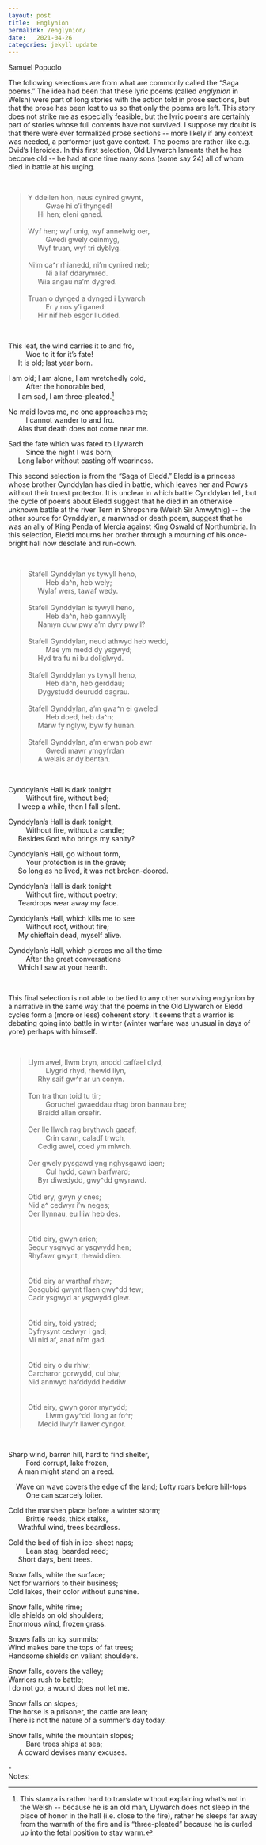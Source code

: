 ```yaml
---
layout: post
title:  Englynion
permalink: /englynion/
date:   2021-04-26
categories: jekyll update
---
```



Samuel Popuolo

The following selections are from what are commonly called the “Saga poems.” The idea had been that these lyric poems (called *englynion* in Welsh) were part of long stories with the action told in prose sections, but that the prose has been lost to us so that only the poems are left. This story does not strike me as especially feasible, but the lyric poems are certainly part of stories whose full contents have not survived. I suppose my doubt is that there were ever formalized prose sections -- more likely if any context was needed, a performer just gave context. The poems are rather like e.g. Ovid’s Heroides. In this first selection, Old Llywarch laments that he has become old -- he had at one time many sons (some say 24) all of whom died in battle at his urging.

<br/>

>Y ddeilen hon, neus cynired gwynt, <br/>&nbsp;&nbsp;&nbsp;&nbsp;&nbsp;&nbsp;&nbsp;&nbsp;
		Gwae hi o’i thynged!  <br/>&nbsp;&nbsp;&nbsp;&nbsp;
	Hi hen; eleni ganed.<br/><br/>
Wyf hen; wyf unig, wyf annelwig oer,<br/>&nbsp;&nbsp;&nbsp;&nbsp;&nbsp;&nbsp;&nbsp;&nbsp;
		Gwedi gwely ceinmyg,<br/>&nbsp;&nbsp;&nbsp;&nbsp;
	Wyf truan, wyf tri dyblyg.<br/><br/>
Ni’m ca^r rhianedd, ni’m cynired neb;<br/>&nbsp;&nbsp;&nbsp;&nbsp;&nbsp;&nbsp;&nbsp;&nbsp;
		Ni allaf ddarymred. <br/>&nbsp;&nbsp;&nbsp;&nbsp;
	Wia angau na’m dygred.<br/><br/>
Truan o dynged a dynged i Lywarch<br/>&nbsp;&nbsp;&nbsp;&nbsp;&nbsp;&nbsp;&nbsp;&nbsp;
		Er y nos y’i ganed: <br/>&nbsp;&nbsp;&nbsp;&nbsp;
	Hir nif heb esgor lludded.

<br/>

This leaf, the wind carries it to and fro,<br/>&nbsp;&nbsp;&nbsp;&nbsp;&nbsp;&nbsp;&nbsp;&nbsp;
		Woe to it for it’s fate! <br/>&nbsp;&nbsp;&nbsp;&nbsp;
	It is old; last year born.<br/>

I am old; I am alone, I am wretchedly cold,<br/>&nbsp;&nbsp;&nbsp;&nbsp;&nbsp;&nbsp;&nbsp;&nbsp;
		After the honorable bed, <br/>&nbsp;&nbsp;&nbsp;&nbsp;
	I am sad, I am three-pleated.[^1]

No maid loves me, no one approaches me;<br/>&nbsp;&nbsp;&nbsp;&nbsp;&nbsp;&nbsp;&nbsp;&nbsp;
		I cannot wander to and fro. <br/>&nbsp;&nbsp;&nbsp;&nbsp;
	Alas that death does not come near me.

Sad the fate which was fated to Llywarch<br/>&nbsp;&nbsp;&nbsp;&nbsp;&nbsp;&nbsp;&nbsp;&nbsp;
		Since the night I was born; <br/>&nbsp;&nbsp;&nbsp;&nbsp;
	Long labor without casting off weariness.



This second selection is from the “Saga of Eledd.” Eledd is a princess whose brother Cynddylan has died in battle, which leaves her and Powys without their truest protector. It is unclear in which battle Cynddylan fell, but the cycle of poems about Eledd suggest that he died in an otherwise unknown battle at the river Tern in Shropshire (Welsh Sir Amwythig) -- the other source for Cynddylan, a marwnad or death poem, suggest that he was an ally of King Penda of Mercia against King Oswald of Northumbria. In this selection, Eledd mourns her brother through a mourning of his once-bright hall now desolate and run-down.

<br/>

>Stafell Gynddylan ys tywyll heno,<br/>&nbsp;&nbsp;&nbsp;&nbsp;&nbsp;&nbsp;&nbsp;&nbsp;
		Heb da^n, heb wely;<br/>&nbsp;&nbsp;&nbsp;&nbsp;
	Wylaf wers, tawaf wedy.
    <br/><br/>
Stafell Gynddylan is tywyll heno,<br/>&nbsp;&nbsp;&nbsp;&nbsp;&nbsp;&nbsp;&nbsp;&nbsp;
		Heb da^n, heb gannwyll;<br/>&nbsp;&nbsp;&nbsp;&nbsp;
	Namyn duw pwy a’m dyry pwyll?
<br/><br/>
Stafell Gynddylan, neud athwyd heb wedd,<br/>&nbsp;&nbsp;&nbsp;&nbsp;&nbsp;&nbsp;&nbsp;&nbsp;
		Mae ym medd dy ysgwyd;<br/>&nbsp;&nbsp;&nbsp;&nbsp;
	Hyd tra fu ni bu dollglwyd.
<br/><br/>
Stafell Gynddylan ys tywyll heno,<br/>&nbsp;&nbsp;&nbsp;&nbsp;&nbsp;&nbsp;&nbsp;&nbsp;
		Heb da^n, heb gerddau;<br/>&nbsp;&nbsp;&nbsp;&nbsp;
	Dygystudd deurudd dagrau.
<br/><br/>
Stafell Gynddylan, a’m gwa^n ei gweled<br/>&nbsp;&nbsp;&nbsp;&nbsp;&nbsp;&nbsp;&nbsp;&nbsp;
		Heb doed, heb da^n;<br/>&nbsp;&nbsp;&nbsp;&nbsp;
	Marw fy nglyw, byw fy hunan.
<br/><br/>
Stafell Gynddylan, a’m erwan pob awr<br/>&nbsp;&nbsp;&nbsp;&nbsp;&nbsp;&nbsp;&nbsp;&nbsp;
		Gwedi mawr ymgyfrdan<br/>&nbsp;&nbsp;&nbsp;&nbsp;
	A welais ar dy bentan.

<br/>

Cynddylan’s Hall is dark tonight<br/>&nbsp;&nbsp;&nbsp;&nbsp;&nbsp;&nbsp;&nbsp;&nbsp;
		Without fire, without bed;<br/>&nbsp;&nbsp;&nbsp;&nbsp;
	I weep a while, then I fall silent.

Cynddylan’s Hall is dark tonight,<br/>&nbsp;&nbsp;&nbsp;&nbsp;&nbsp;&nbsp;&nbsp;&nbsp;
		Without fire, without a candle;<br/>&nbsp;&nbsp;&nbsp;&nbsp;
	Besides God who brings my sanity?

Cynddylan’s Hall, go without form,<br/>&nbsp;&nbsp;&nbsp;&nbsp;&nbsp;&nbsp;&nbsp;&nbsp;
		Your protection is in the grave;<br/>&nbsp;&nbsp;&nbsp;&nbsp;
	So long as he lived, it was not broken-doored.

Cynddylan’s Hall is dark tonight<br/>&nbsp;&nbsp;&nbsp;&nbsp;&nbsp;&nbsp;&nbsp;&nbsp;
		Without fire, without poetry;<br/>&nbsp;&nbsp;&nbsp;&nbsp;
	Teardrops wear away my face.

Cynddylan’s Hall, which kills me to see<br/>&nbsp;&nbsp;&nbsp;&nbsp;&nbsp;&nbsp;&nbsp;&nbsp;
		Without roof, without fire;<br/>&nbsp;&nbsp;&nbsp;&nbsp;
	My chieftain dead, myself alive.

Cynddylan’s Hall, which pierces me all the time<br/>&nbsp;&nbsp;&nbsp;&nbsp;&nbsp;&nbsp;&nbsp;&nbsp;
		After the great conversations<br/>&nbsp;&nbsp;&nbsp;&nbsp;
	Which I saw at your hearth.

<br/>

This final selection is not able to be tied to any other surviving englynion by a narrative in the same way that the poems in the Old Llywarch or Eledd cycles form a (more or less) coherent story. It seems that a warrior is debating going into battle in winter (winter warfare was unusual in days of yore) perhaps with himself.

<br/>

>Llym awel, llwm bryn, anodd caffael clyd,<br/>&nbsp;&nbsp;&nbsp;&nbsp;&nbsp;&nbsp;&nbsp;&nbsp;
		Llygrid rhyd, rhewid llyn,<br/>&nbsp;&nbsp;&nbsp;&nbsp;
	Rhy saif gw^r ar un conyn.
<br/><br/>
Ton tra thon toid tu tir;<br/>&nbsp;&nbsp;&nbsp;&nbsp;&nbsp;&nbsp;&nbsp;&nbsp;
		Goruchel gwaeddau rhag bron bannau bre;<br/>&nbsp;&nbsp;&nbsp;&nbsp;
	Braidd allan orsefir.
<br/><br/>
Oer lle llwch rag brythwch gaeaf;<br/>&nbsp;&nbsp;&nbsp;&nbsp;&nbsp;&nbsp;&nbsp;&nbsp;
		Crin cawn, caladf trwch,<br/>&nbsp;&nbsp;&nbsp;&nbsp;
	Cedig awel, coed ym mlwch.
<br/><br/>
Oer gwely pysgawd yng nghysgawd iaen;<br/>&nbsp;&nbsp;&nbsp;&nbsp;&nbsp;&nbsp;&nbsp;&nbsp;
		Cul hydd, cawn barfward;<br/>&nbsp;&nbsp;&nbsp;&nbsp;
	Byr diwedydd, gwy^dd gwyrawd.
<br/><br/>
Otid ery, gwyn y cnes;<br/>
Nid a^ cedwyr i’w neges;<br/>
Oer llynnau, eu lliw heb des.<br/>
<br/><br/>
Otid eiry, gwyn arien;<br/>
Segur ysgwyd ar ysgwydd hen;<br/>
Rhyfawr gwynt, rhewid dien.<br/>
<br/><br/>
Otid eiry ar warthaf rhew;<br/>
Gosgubid gwynt flaen gwy^dd tew;<br/>
Cadr ysgwyd ar ysgwydd glew.<br/>
<br/><br/>
Otid eiry, toid ystrad;<br/>
Dyfrysynt cedwyr i gad;<br/>
Mi nid af, anaf ni’m gad.<br/>
<br/><br/>
Otid eiry o du rhiw;<br/>
Carcharor gorwydd, cul biw;<br/>
Nid annwyd hafddydd heddiw<br/>
<br/><br/>
Otid eiry, gwyn goror mynydd;<br/>&nbsp;&nbsp;&nbsp;&nbsp;&nbsp;&nbsp;&nbsp;&nbsp;
		Llwm gwy^dd llong ar fo^r;<br/>&nbsp;&nbsp;&nbsp;&nbsp;
	Mecid llwyfr llawer cyngor.

<br/>

Sharp wind, barren hill, hard to find shelter,<br/>&nbsp;&nbsp;&nbsp;&nbsp;&nbsp;&nbsp;&nbsp;&nbsp;
		Ford corrupt, lake frozen,<br/>&nbsp;&nbsp;&nbsp;&nbsp;
	A man might stand on a reed.

&nbsp;&nbsp;&nbsp;&nbsp;Wave on wave covers the edge of the land;
Lofty roars before hill-tops<br/>&nbsp;&nbsp;&nbsp;&nbsp;&nbsp;&nbsp;&nbsp;&nbsp;
		One can scarcely loiter.

Cold the marshen place before a winter storm;<br/>&nbsp;&nbsp;&nbsp;&nbsp;&nbsp;&nbsp;&nbsp;&nbsp;
		Brittle reeds, thick stalks,<br/>&nbsp;&nbsp;&nbsp;&nbsp;
	Wrathful wind, trees beardless.

Cold the bed of fish in ice-sheet naps;<br/>&nbsp;&nbsp;&nbsp;&nbsp;&nbsp;&nbsp;&nbsp;&nbsp;
		Lean stag, bearded reed;<br/>&nbsp;&nbsp;&nbsp;&nbsp;
	Short days, bent trees.

Snow falls, white the surface;<br/>
Not for warriors to their business;<br/>
Cold lakes, their color without sunshine.

Snow falls, white rime;<br/>
Idle shields on old shoulders;<br/>
Enormous wind, frozen grass.

Snows falls on icy summits;<br/>
Wind makes bare the tops of fat trees;<br/>
Handsome shields on valiant shoulders.

Snow falls, covers the valley;<br/>
Warriors rush to battle;<br/>
I do not go, a wound does not let me.

Snow falls on slopes;<br/>
The horse is a prisoner, the cattle are lean;<br/>
There is not the nature of a summer’s day today.

Snow falls, white the mountain slopes;<br/>&nbsp;&nbsp;&nbsp;&nbsp;&nbsp;&nbsp;&nbsp;&nbsp;
		Bare trees ships at sea;<br/>&nbsp;&nbsp;&nbsp;&nbsp;
	A coward devises many excuses.

-\
Notes:

[^1]: This stanza is rather hard to translate without explaining what’s not in the Welsh -- because he is an old man, Llywarch does not sleep in the place of honor in the hall (i.e. close to the fire), rather he sleeps far away from the warmth of the fire and is “three-pleated” because he is curled up into the fetal position to stay warm.